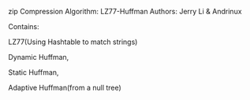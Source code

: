 zip Compression
Algorithm: LZ77-Huffman
Authors: Jerry Li & Andrinux

Contains:

LZ77(Using Hashtable to match strings)

Dynamic Huffman, 

Static Huffman, 

Adaptive Huffman(from a null tree)

